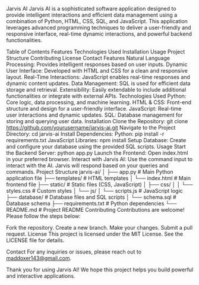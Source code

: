 Jarvis AI
Jarvis AI is a sophisticated software application designed to provide intelligent interactions and efficient data management using a combination of Python, HTML, CSS, SQL, and JavaScript. This application leverages advanced programming techniques to deliver a user-friendly and responsive interface, real-time dynamic interactions, and powerful backend functionalities.

Table of Contents
Features
Technologies Used
Installation
Usage
Project Structure
Contributing
License
Contact
Features
Natural Language Processing: Provides intelligent responses based on user inputs.
Dynamic User Interface: Developed with HTML and CSS for a clean and responsive layout.
Real-Time Interactions: JavaScript enables real-time responses and dynamic content updates.
Data Management: SQL is used for efficient data storage and retrieval.
Extensibility: Easily extendable to include additional functionalities or integrate with external APIs.
Technologies Used
Python: Core logic, data processing, and machine learning.
HTML & CSS: Front-end structure and design for a user-friendly interface.
JavaScript: Real-time user interactions and dynamic updates.
SQL: Database management for storing and querying user data.
Installation
Clone the Repository:
git clone https://github.com/yourusername/jarvis-ai.git
Navigate to the Project Directory:
cd jarvis-ai
Install Dependencies:
Python:
pip install -r requirements.txt
JavaScript Libraries:
npm install
Setup Database:
Create and configure your database using the provided SQL scripts.
Usage
Start the Backend Server:
python app.py
Launch the Frontend: Open index.html in your preferred browser.
Interact with Jarvis AI:
Use the command input to interact with the AI.
Jarvis will respond based on your queries and commands.
Project Structure
jarvis-ai/
│
├── app.py                   # Main Python application file
├── templates/               # HTML templates
│   └── index.html           # Main frontend file
├── static/                  # Static files (CSS, JavaScript)
│   ├── css/
│   │   └── styles.css       # Custom styles
│   └── js/
│       └── scripts.js       # JavaScript logic
├── database/                # Database files and SQL scripts
│   └── schema.sql           # Database schema
├── requirements.txt         # Python dependencies
└── README.md                # Project README
Contributing
Contributions are welcome! Please follow the steps below:

Fork the repository.
Create a new branch.
Make your changes.
Submit a pull request.
License
This project is licensed under the MIT License. See the LICENSE file for details.

Contact
For any inquiries or issues, please reach out to maddoxer143@gmail.com.

Thank you for using Jarvis AI! We hope this project helps you build powerful and interactive applications.
